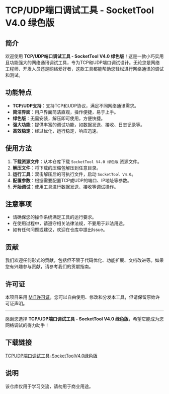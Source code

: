 # TCP/UDP端口调试工具 - SocketTool V4.0 绿色版

## 简介

欢迎使用 **TCP/UDP端口调试工具 - SocketTool V4.0 绿色版**！这是一款小巧实用且功能强大的网络通讯调试工具，专为TCP和UDP端口调试设计。无论您是网络工程师、开发人员还是网络爱好者，这款工具都能帮助您轻松进行网络通讯的调试和测试。

## 功能特点

- **TCP/UDP支持**：支持TCP和UDP协议，满足不同网络通讯需求。
- **简洁界面**：用户界面简洁直观，操作便捷，易于上手。
- **绿色版**：无需安装，解压即可使用，方便快捷。
- **强大功能**：提供丰富的调试功能，如数据发送、接收、日志记录等。
- **高效稳定**：经过优化，运行稳定，响应迅速。

## 使用方法

1. **下载资源文件**：从本仓库下载 `SocketTool V4.0 绿色版` 资源文件。
2. **解压文件**：将下载的压缩包解压到任意目录。
3. **运行工具**：双击解压后的可执行文件，启动 `SocketTool V4.0`。
4. **配置参数**：根据需要配置TCP或UDP的端口、IP地址等参数。
5. **开始调试**：使用工具进行数据发送、接收等调试操作。

## 注意事项

- 请确保您的操作系统满足工具的运行要求。
- 在使用过程中，请遵守相关法律法规，不要用于非法用途。
- 如有任何问题或建议，欢迎在仓库中提出Issue。

## 贡献

我们欢迎任何形式的贡献，包括但不限于代码优化、功能扩展、文档改进等。如果您有兴趣参与贡献，请参考我们的贡献指南。

## 许可证

本项目采用 [MIT许可证](LICENSE)，您可以自由使用、修改和分发本工具，但请保留原始许可证声明。

---

感谢您选择 **TCP/UDP端口调试工具 - SocketTool V4.0 绿色版**，希望它能成为您网络调试的得力助手！

## 下载链接
[TCPUDP端口调试工具-SocketToolV4.0绿色版](https://pan.quark.cn/s/6a9f9beccdb9)

## 说明

该仓库仅用于学习交流，请勿用于商业用途。

